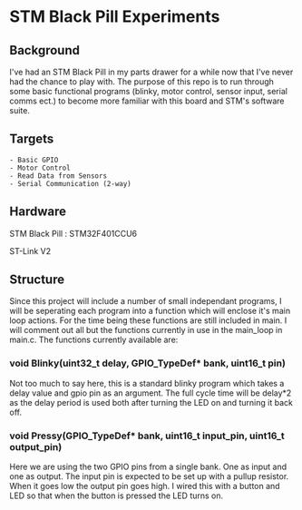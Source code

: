 # STM Black Pill Experiments

## Background

I've had an STM Black Pill in my parts drawer for a while now that I've never had the chance to play with. The purpose of this repo is to run through some basic functional programs (blinky, motor control, sensor input, serial comms ect.) to become more familiar with this board and STM's software suite.

## Targets

    - Basic GPIO 
    - Motor Control
    - Read Data from Sensors
    - Serial Communication (2-way)

## Hardware

STM Black Pill : STM32F401CCU6

ST-Link V2

## Structure

Since this project will include a number of small independant programs, I will be seperating each program into a function which will enclose it's main loop actions. For the time being these functions are still included in main. I will comment out all but the functions currently in use in the main_loop in main.c. The functions currently available are:

### void Blinky(uint32_t delay, GPIO_TypeDef* bank, uint16_t pin)

Not too much to say here, this is a standard blinky program which takes a delay value and gpio pin as an argument. The full cycle time will be delay*2 as the delay period is used both after turning the LED on and turning it back off.

### void Pressy(GPIO_TypeDef* bank, uint16_t input_pin, uint16_t output_pin)

Here we are using the two GPIO pins from a single bank. One as input and one as output. The input pin is expected to be set up with a pullup resistor. When it goes low the output pin goes high. I wired this with a button and LED so that when the button is pressed the LED turns on.



